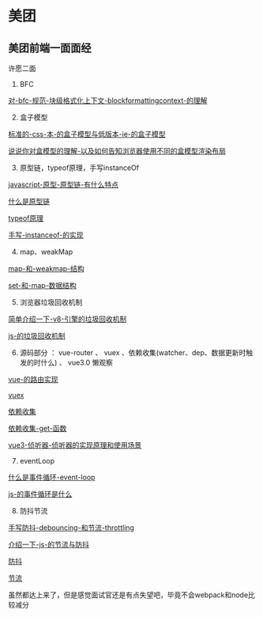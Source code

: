 # 美团

## 美团前端一面面经

许愿二面
1. BFC

[对-bfc-规范-块级格式化上下文-blockformattingcontext-的理解](/mian/base/css.html#对-bfc-规范-块级格式化上下文-blockformattingcontext-的理解)

2. 盒子模型

[标准的-css-本-的盒子模型与低版本-ie-的盒子模型](/mian/base/css.html#标准的-css-本-的盒子模型与低版本-ie-的盒子模型)

[说说你对盒模型的理解-以及如何告知浏览器使用不同的盒模型渲染布局](/mian/base/css.html#说说你对盒模型的理解-以及如何告知浏览器使用不同的盒模型渲染布局。)

3. 原型链，typeof原理，手写instanceOf

[javascript-原型-原型链-有什么特点](/mian/base/js.html#javascript-原型-原型链-有什么特点)

[什么是原型链](/mian/base/js.html#什么是原型链)

[typeof原理](/mian/base/js.html#typeof原理)

[手写-instanceof-的实现](/mian/base/jstimu.html#手写-instanceof-的实现)

4. map、weakMap

[map-和-weakmap-结构](/mian/base/es6.html#map-和-weakmap-结构)

[set-和-map-数据结构](/mian/other/es6.html#set-和-map-数据结构)

5. 浏览器垃圾回收机制

[简单介绍一下-v8-引擎的垃圾回收机制](/mian/base/js.html#简单介绍一下-v8-引擎的垃圾回收机制)

[js-的垃圾回收机制](/mian/base/js.html#js-的垃圾回收机制)

6. 源码部分 ： vue-router 、 vuex 、依赖收集(watcher、dep、数据更新时触发的时什么) 、 vue3.0 懒观察

[vue-的路由实现](/mian/base/vue.html#vue-的路由实现)

[vuex](/mian/base/vue.html#vuex)

[依赖收集](/notes/lagou/vue2.html#依赖收集)

[依赖收集-get-函数](/notes/lagou/vue3.html#依赖收集-get-函数)

[vue3-侦听器-侦听器的实现原理和使用场景](/notes/lagou/vue3.html#侦听器-侦听器的实现原理和使用场景)

7. eventLoop

[什么是事件循环-event-loop](/mian/base/nodejs.html#什么是事件循环-event-loop)

[js-的事件循环是什么](/mian/base/js.html#js-的事件循环是什么)

8. 防抖节流

[手写防抖-debouncing-和节流-throttling](/mian/base/jstimu.html#手写防抖-debouncing-和节流-throttling)

[介绍一下-js-的节流与防抖](/mian/base/js.html#介绍一下-js-的节流与防抖)

[防抖](/notes/lagou/01.html#防抖)

[节流](/notes/lagou/01.html#节流)

虽然都达上来了，但是感觉面试官还是有点失望吧，毕竟不会webpack和node比较减分